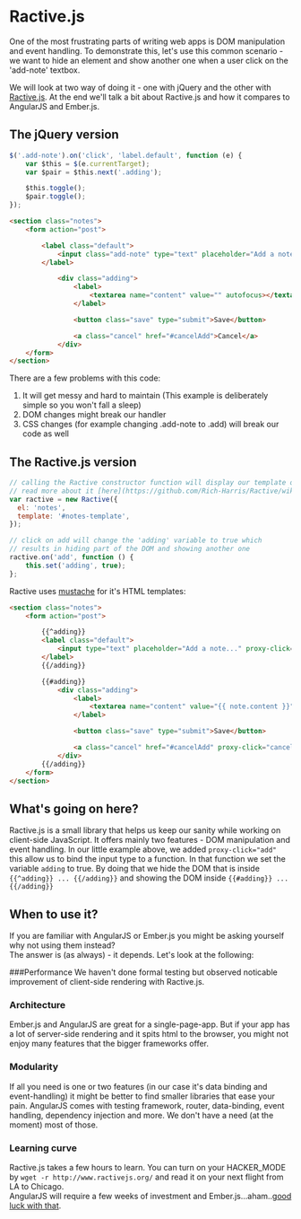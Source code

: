 # Ractive.js

One of the most frustrating parts of writing web apps is DOM manipulation and event handling.
To demonstrate this, let's use this common scenario - we want to hide an element and show another one when a user click on the 'add-note' textbox.

We will look at two way of doing it - one with jQuery and the other with [Ractive.js](http://www.ractivejs.org).
At the end we'll talk a bit about Ractive.js and how it compares to AngularJS and Ember.js.


## The jQuery version

```js
$('.add-note').on('click', 'label.default', function (e) {
    var $this = $(e.currentTarget);
    var $pair = $this.next('.adding');

    $this.toggle();
    $pair.toggle();
});
```

```html
<section class="notes">
    <form action="post">

        <label class="default">
            <input class="add-note" type="text" placeholder="Add a note...">
        </label>

            <div class="adding">
                <label>
                    <textarea name="content" value="" autofocus></textarea>
                </label>

                <button class="save" type="submit">Save</button>

                <a class="cancel" href="#cancelAdd">Cancel</a>
            </div>
    </form>
</section>
```
There are a few problems with this code:

1. It will get messy and hard to maintain (This example is deliberately simple so you won't fall a sleep)
1. DOM changes might break our handler
1. CSS changes (for example changing .add-note to .add) will break our code as well

## The Ractive.js version

```js
// calling the Ractive constructor function will display our template on the page.
// read more about it [here](https://github.com/Rich-Harris/Ractive/wiki/Initialisation-options).
var ractive = new Ractive({
  el: 'notes',
  template: '#notes-template',
});

// click on add will change the 'adding' variable to true which
// results in hiding part of the DOM and showing another one
ractive.on('add', function () {
    this.set('adding', true);
};

```

Ractive uses [mustache](http://mustache.github.io/) for it's HTML templates:
```html
<section class="notes">
    <form action="post">

        {{^adding}}
        <label class="default">
            <input type="text" placeholder="Add a note..." proxy-click="add">
        </label>
        {{/adding}}

        {{#adding}}
            <div class="adding">
                <label>
                    <textarea name="content" value="{{ note.content }}" autofocus></textarea>
                </label>

                <button class="save" type="submit">Save</button>

                <a class="cancel" href="#cancelAdd" proxy-click="cancelAdd">Cancel</a>
            </div>
        {{/adding}}
    </form>
</section>
```
## What's going on here?

Ractive.js is a small library that helps us keep our sanity while working on client-side JavaScript. It offers mainly two features - DOM manipulation and event handling. In our little example above, we added `proxy-click="add"` this allow us to bind the input type to a function. In that function we set the variable `adding` to true. By doing that we hide the DOM that is inside `{{^adding}} ... {{/adding}}` and showing the DOM inside `{{#adding}} ... {{/adding}}`

## When to use it?

If you are familiar with AngularJS or Ember.js you might be asking yourself why not using them instead?  
The answer is (as always) - it depends. Let's look at the following:

###Performance
We haven't done formal testing but observed noticable improvement of client-side rendering with Ractive.js.

### Architecture
Ember.js and AngularJS are great for a single-page-app. But if your app has a lot of server-side rendering and it spits html to the browser, you might not enjoy many features that the bigger frameworks offer.

### Modularity
If all you need is one or two features (in our case it's data binding and event-handling) it might be better to find smaller libraries that ease your pain. AngularJS comes with testing framework, router, data-binding, event handling, dependency injection and more. We don't have a need (at the moment) most of those.

### Learning curve
Ractive.js takes a few hours to learn. You can turn on your HACKER_MODE by `wget -r http://www.ractivejs.org/` and read it on your next flight from LA to Chicago.  
AngularJS will require a few weeks of investment and Ember.js...aham..[good luck with that](http://emberjs.com/blog/2013/03/21/making-ember-easier.html).
